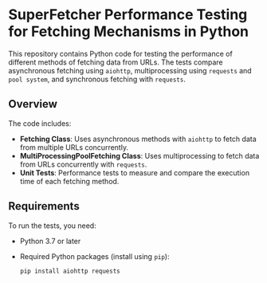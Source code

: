 # SuperFetcher Performance Testing for Fetching Mechanisms in Python

This repository contains Python code for testing the performance of different methods of fetching data from URLs. The tests compare asynchronous fetching using `aiohttp`, multiprocessing using `requests` and `pool system`, and synchronous fetching with `requests`.

## Overview

The code includes:
- **Fetching Class**: Uses asynchronous methods with `aiohttp` to fetch data from multiple URLs concurrently.
- **MultiProcessingPoolFetching Class**: Uses multiprocessing to fetch data from URLs concurrently with `requests`.
- **Unit Tests**: Performance tests to measure and compare the execution time of each fetching method.

## Requirements

To run the tests, you need:
- Python 3.7 or later
- Required Python packages (install using `pip`):

  ```bash
  pip install aiohttp requests
